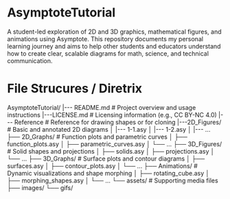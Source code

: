 # AsymptoteTutorial
A student-led exploration of 2D and 3D graphics, mathematical figures, and animations using Asymptote. This repository documents my personal learning journey and aims to help other students and educators understand how to create clear, scalable diagrams for math, science, and technical communication.

# File Strucures / Diretrix
AsymptoteTutorial/
|--- README.md                  # Project overview and usage instructions
|---LICENSE.md                   # Licensing information (e.g., CC BY-NC 4.0)
|--- Reference              # Reference for drawing shapes or for cloning
|---2D_Figures/              # Basic and annotated 2D diagrams
│   |--- 1-1.asy
│   |--- 1-2.asy
│   |--- ...
├── 2D_Graphs/                # Function plots and parametric curves
│   ├── function_plots.asy
│   ├── parametric_curves.asy
│   └── ...
├── 3D_Figures/               # Solid shapes and projections
│   ├── solids.asy
│   ├── projections.asy
│   └── ...
├── 3D_Graphs/                # Surface plots and contour diagrams
│   ├── surfaces.asy
│   ├── contour_plots.asy
│   └── ...
├── Animations/               # Dynamic visualizations and shape morphing
│   ├── rotating_cube.asy
│   ├── morphing_shapes.asy
│   └── ...
└── assets/                   # Supporting media files
    ├── images/
    └── gifs/
